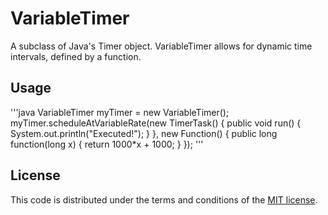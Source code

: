 # VariableTimer

A subclass of Java's Timer object. VariableTimer allows for dynamic time intervals, defined by a function.


## Usage

'''java
VariableTimer myTimer = new VariableTimer();
myTimer.scheduleAtVariableRate(new TimerTask() {
        public void run() {
            System.out.println("Executed!");
        }
    }, new Function() {
        public long function(long x) {
            return 1000*x + 1000;
        }
});
'''

## License

This code is distributed under the terms and conditions of the [MIT license](LICENSE). 